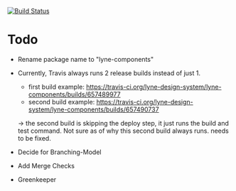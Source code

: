 [![Build Status](https://travis-ci.org/lyne-design-system/lyne-components.svg?branch=master)](https://travis-ci.org/lyne-design-system/lyne-components)

# Todo
- Rename package name to "lyne-components"
- Currently, Travis always runs 2 release builds instead of just 1.
    - first build example: https://travis-ci.org/lyne-design-system/lyne-components/builds/657489977
    - second build example: https://travis-ci.org/lyne-design-system/lyne-components/builds/657490737

    -> the second build is skipping the deploy step, it just runs the build and test command. Not sure as of why this second build always runs. needs to be fixed.
- Decide for Branching-Model
- Add Merge Checks
- Greenkeeper
